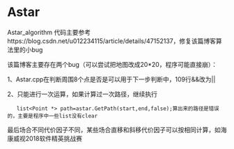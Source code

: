 # Astar
Astar_algorithm
代码主要参考https://blog.csdn.net/u012234115/article/details/47152137，修复该篇博客算法里的小bug

该篇博客主要存在两个bug（可以尝试把地图改成20*20，程序可能直接崩）：

1、Astar.cpp在判断周围8个点是否是可以用于下一步判断中，109行&&改为||

2、只能进行一次运算，如果计算过一次路径，继续执行

       list<Point *> path=astar.GetPath(start,end,false);算出来的路径是错误的，主要是程序中一些list没有clear

最后场合不同代价因子不同，某些场合直移和斜移代价因子可以按相同计算，如海康威视2018软件精英挑战赛
